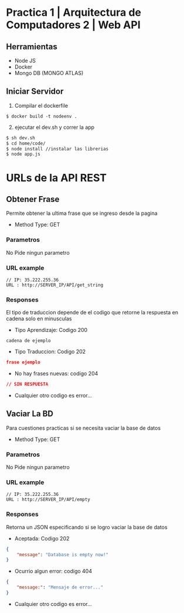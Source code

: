 # Practica 1 | Arquitectura de Computadores 2 | Web API

## Herramientas
* Node JS
* Docker
* Mongo DB (MONGO ATLAS)

## Iniciar Servidor
1. Compilar el dockerfile
```
$ docker build -t nodeenv .
```
2. ejecutar el dev.sh y correr la app
```bash
$ sh dev.sh
$ cd home/code/
$ node install //instalar las librerias
$ node app.js
```
# URLs de la API REST

## Obtener Frase
Permite obtener la ultima frase que se ingreso desde la pagina
* Method Type: GET

### Parametros
<!---->
No Pide ningun parametro
<!---->

### URL example
```
// IP: 35.222.255.36
URL : http://SERVER_IP/API/get_string
```
### Responses
El tipo de traduccion depende de el codigo que retorne la respuesta en cadena solo en minusculas
* Tipo Aprendizaje: Codigo 200
```
cadena de ejemplo
```
* Tipo Traduccion: Codigo 202
```json
frase ejemplo
```
* No hay frases nuevas: codigo 204
```json
// SIN RESPUESTA
```
* Cualquier otro codigo es error...
## Vaciar La BD
Para cuestiones practicas si se necesita vaciar la base de datos
* Method Type: GET

### Parametros
<!---->
No Pide ningun parametro
<!---->

### URL example
```
// IP: 35.222.255.36
URL : http://SERVER_IP/API/empty
```
### Responses
Retorna un JSON especificando si se logro vaciar la base de datos

* Aceptada: Codigo 202
```json
{
    "message": "Database is empty now!"
}
```
* Ocurrio algun error: codigo 404
```json
{
    "message:": "Mensaje de error..."
}
```
* Cualquier otro codigo es error...
